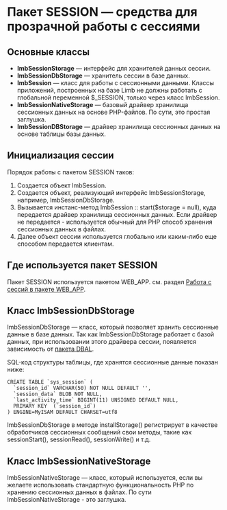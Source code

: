 # Пакет SESSION — средства для прозрачной работы с сессиями
## Основные классы
* **lmbSessionStorage** — интерфейс для хранителей данных сессии.
* **lmbSessionDbStorage** — хранитель сессии в базе данных.
* **lmbSession** — класс для работы с сессионными данными. Классы приложений, построенных на базе Limb не должны работать с глобальной переменной $_SESSION, только через класс lmbSession.
* **lmbSessionNativeStorage** — базовый драйвер хранилища сессионных данных на основе PHP-файлов. По сути, это простая заглушка.
* **lmbSessionDBStorage** — драйвер хранилища сессионных данных на основе таблицы базы данных.

## Инициализация сессии
Порядок работы с пакетом SESSION таков:

1. Создается объект lmbSession.
2. Создается объект, реализующий интерфейс lmbSessionStorage, например, lmbSessionDbStorage.
3. Вызывается инстанс-метод lmbSession :: start($storage = null), куда передается драйвер хранилища сессионных данных. Если драйвер не передается - используется обычный для PHP способ хранения сессионных данных в файлах.
4. Далее объект сессии используется глобально или каким-либо еще способом передается клиентам.

## Где используется пакет SESSION
Пакет SESSION используется пакетом WEB_APP. см. раздел [Работа с сессий в пакете WEB_APP](../../../web_app/docs/ru/web_app/session.md).

## Класс lmbSessionDbStorage
lmbSessionDbStorage — класс, который позволяет хранить сессионные данные в базе данных. Так как lmbSessionDbStorage работает с базой данных, при использовании этого драйвера сессии, появляется зависимость от [пакета DBAL](../../../dbal/docs/ru/dbal.md).

SQL-код структуры таблицы, где хранятся сессионные данные показан ниже:

    CREATE TABLE `sys_session` (                              
      `session_id` VARCHAR(50) NOT NULL DEFAULT '',           
      `session_data` BLOB NOT NULL,                           
      `last_activity_time` BIGINT(11) UNSIGNED DEFAULT NULL,  
      PRIMARY KEY  (`session_id`)                            
    ) ENGINE=MyISAM DEFAULT CHARSET=utf8 

lmbSessionDbStorage в методе installStorage() регистрирует в качестве обработчиков сессионных сообщений свои методы, такие как sessionStart(), sessionRead(), sessionWrite() и т.д.

## Класс lmbSessionNativeStorage
lmbSessionNativeStorage — класс, который используется, если вы желаете использовать стандартную функциональность PHP по хранению сессионных данных в файлах. По сути lmbSessionNativeStorage - это заглушка.
